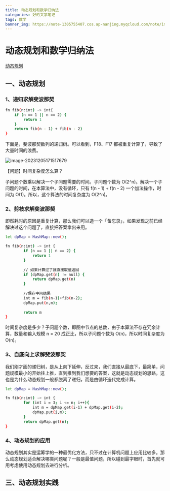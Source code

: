 ```yaml
---
title: 动态规划和数学归纳法
categories: 好的文学笔记
tags: 数学
banner_img: https://note-1305755407.cos.ap-nanjing.myqcloud.com/note/image-20231205171517679.png
---
```




# 动态规划和数学归纳法

[动态规划](https://lushunjian.gitee.io/2020/07/08/dong-tai-gui-hua-suan-fa/)



## 一、动态规划

### 1、递归求解斐波那契

~~~bash
fn fib(n:int) -> int{
    if (n == 1 || n == 2) {
    	return 1
    }
    return fib(n - 1) + fib(n - 2)
}
~~~



下面是，斐波那契数列的递归树。可以看到，F18、F17 都被重复计算了，导致了大量时间的浪费。



![image-20231205171517679](https://note-1305755407.cos.ap-nanjing.myqcloud.com/note/image-20231205171517679.png)



【问题】时间复杂度怎么算？

子问题个数乘以解决一个子问题需要的时间。子问题个数为 O(2^n)。解决一个子问题的时间，在本算法中，没有循环，只有 f(n - 1) + f(n - 2) 一个加法操作，时间为 O(1)。所以，这个算法的时间复杂度为 O(2^n)。



### 2、剪枝求解斐波那契

即然耗时的原因是重复计算，那么我们可以造一个「备忘录」，如果发现之前已经解决过这个问题了，直接把答案拿出来用。



~~~bash
let dpMap = HashMap::new();

fn fib(n:int) -> int {
        if (n == 1 || n == 2) {
        	return 1
        }
        
        // 如果计算过了就直接取值返回
        if (dpMap.get(n) != null) {
        	return dpMap.get(n)
        }
        
        //保存中间结果
        int m = fib(n-1)+fib(n-2);
        dpMap.put(n,m);
        
        return m
}
~~~



时间复杂度是多少？子问题个数，即图中节点的总数，由于本算法不存在冗余计算，数量和输入规模 n = 20 成正比，所以子问题个数为 O(n)，所以时间复杂度为 O(n)。



### 3、自底向上求解斐波那契

我们刚才画的递归树，是从上向下延伸，反过来，我们直接从最底下，最简单，问题规模最小的开始往上推，直到推到我们想要的答案，这就是动态规划的思路，这也是为什么动态规划一般都脱离了递归，而是由循环迭代完成计算。

~~~bash
let dpMap = HashMap::new();

fn fib(n:int) -> int {
        for (int i = 3; i <= n; i++){
            int m = dpMap.get(i-1) + dpMap.get(i-2);
            dpMap.put(i,m);
        }
        return dpMap.get(n);
}
~~~



### 4、动态规划的应用

动态规划其实是运筹学的一种最优化方法，只不过在计算机问题上应用比较多。那么动态规划适合解决哪类问题呢？一般是最值问题，所以碰到最字眼时，首先就可用考虑使用动态规划去进行分析。



## 三、动态规划实践
